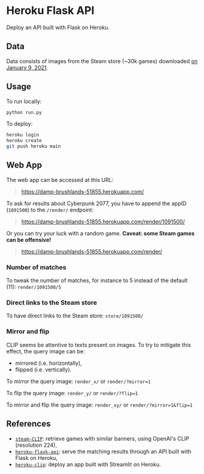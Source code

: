 # Heroku Flask API

Deploy an API built with Flask on Heroku.

## Data

Data consists of images from the Steam store (~30k games) downloaded [on January 9, 2021][data-snapshot].

## Usage

To run locally:
```bash
python run.py
```

To deploy:
```bash
heroku login
heroku create
git push heroku main
```

## Web App

The web app can be accessed at this URL:

> https://damp-brushlands-51855.herokuapp.com/

To ask for results about Cyberpunk 2077, you have to append the appID (`1091500`) to the `/render/` endpoint:

> https://damp-brushlands-51855.herokuapp.com/render/1091500/

Or you can try your luck with a random game. **Caveat: some Steam games can be offensive!**

> https://damp-brushlands-51855.herokuapp.com/render/

### Number of matches

To tweak the number of matches, for instance to 5 instead of the default (11):
`render/1091500/5`

### Direct links to the Steam store

To have direct links to the Steam store:
`store/1091500/`

### Mirror and flip

CLIP seems be attentive to texts present on images.
To try to mitigate this effect, the query image can be:
-   mirrored (i.e. horizontally),
-   flipped (i.e. vertically).

To mirror the query image:
`render_x/` or `render/?mirror=1`

To flip the query image:
`render_y/` or `render/?flip=1`

To mirror and flip the query image:
`render_xy/` or `render/?mirror=1&flip=1`

## References

- [`steam-CLIP`][banner-repository-CLIP]: retrieve games with similar banners, using OpenAI's CLIP (resolution 224),
- [`heroku-flask-api`][my-flask-API]: serve the matching results through an API built with Flask on Heroku,
- [`heroku-clip`][heroku-app-CLIP]: deploy an app built with Streamlit on Heroku.

<!-- Definitions -->

[data-snapshot]: <https://github.com/woctezuma/steam-store-snapshots>
[banner-repository-CLIP]: <https://github.com/woctezuma/steam-CLIP>
[my-flask-API]: <https://github.com/woctezuma/heroku-flask-api>
[heroku-app-CLIP]: <https://github.com/woctezuma/heroku-clip>
